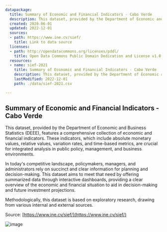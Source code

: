 ```yaml
---
datapackage:
  title: Summary of Economic and Financial Indicators - Cabo Verde
  description: This dataset, provided by the Department of Economic and Business Statistics (DEEE), features a comprehensive collection of economic and financial indicators. These indicators, which include absolute monetary values, relative values, variation rates, and time-based metrics, are crucial for integrated analysis in public policy, management, and business environments.  
  created: 2020-06-01
  updated: 2022-12-01
  sources:
  - path: https://www.ine.cv/sief/
    title: Link to data source
  licenses:
  - path: http://opendatacommons.org/licenses/pddl/
    title: Open Data Commons Public Domain Dedication and License v1.0
  resources:
  - name: sief-2021
    title: Summary of Economic and Financial Indicators - Cabo Verde
    description: This dataset, provided by the Department of Economic and Business Statistics (DEEE), features a comprehensive collection of economic and financial indicators. These indicators, which include absolute monetary values, relative values, variation rates, and time-based metrics, are crucial for integrated analysis in public policy, management, and business environments.
    lastModified: 2022-12-01
    path: ./data/sief-2021.csv

---
```


## Summary of Economic and Financial Indicators - Cabo Verde
This dataset, provided by the Department of Economic and Business Statistics (DEEE), features a comprehensive collection of economic and financial indicators. These indicators, which include absolute monetary values, relative values, variation rates, and time-based metrics, are crucial for integrated analysis in public policy, management, and business environments.

In today's competitive landscape, policymakers, managers, and administrators rely on succinct and clear information for planning and decision-making. This dataset aims to meet that need by offering summarized data through interactive dashboards, providing a clear overview of the economic and financial situation to aid in decision-making and future investment projections.

Methodologically, this dataset is based on exploratory research, drawing from various internal and external sources. 

Source: [https://www.ine.cv/sief/](https://www.ine.cv/sief/)

![image](https://www.ine.cv/sief/assets/img/Image003.JPG) 
